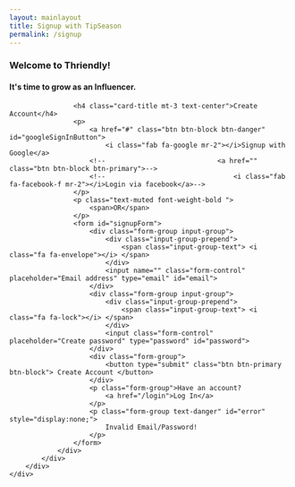 ```yaml
---
layout: mainlayout
title: Signup with TipSeason
permalink: /signup
---
```


<div class="container-fluid">
    <div class="row  justify-content-center align-items-center d-flex-row text-center h-100">
        <div class="col-12 col-md-6 col-lg-4   h-50 ">
            <div class="card shadow">
                <div class="card-body mx-auto">
                    <h3 class="card-title mt-3 text-center text-info">Welcome to Thriendly!</h3>
                    <h4 class="card-title mt-3 text-center text-secondary">It's time to grow as an Influencer.</h4>

                    <h4 class="card-title mt-3 text-center">Create Account</h4>
                    <p>
                        <a href="#" class="btn btn-block btn-danger" id="googleSignInButton">
                            <i class="fab fa-google mr-2"></i>Signup with Google</a>
                        <!--                            <a href="" class="btn btn-block btn-primary">-->
                        <!--                                <i class="fab fa-facebook-f mr-2"></i>Login via facebook</a>-->
                    </p>
                    <p class="text-muted font-weight-bold ">
                        <span>OR</span>
                    </p>
                    <form id="signupForm">
                        <div class="form-group input-group">
                            <div class="input-group-prepend">
                                <span class="input-group-text"> <i class="fa fa-envelope"></i> </span>
                            </div>
                            <input name="" class="form-control" placeholder="Email address" type="email" id="email">
                        </div>
                        <div class="form-group input-group">
                            <div class="input-group-prepend">
                                <span class="input-group-text"> <i class="fa fa-lock"></i> </span>
                            </div>
                            <input class="form-control" placeholder="Create password" type="password" id="password">
                        </div>
                        <div class="form-group">
                            <button type="submit" class="btn btn-primary btn-block"> Create Account </button>
                        </div>
                        <p class="form-group">Have an account?
                            <a href="/login">Log In</a>
                        </p>
                        <p class="form-group text-danger" id="error" style="display:none;">
                            Invalid Email/Password!
                        </p>
                    </form>
                </div>
            </div>
        </div>
    </div>
</div>


<!-- Your JavaScript code -->
<script type="module">
    // Import the functions you need from the SDKs you need
    import { initializeApp } from "https://www.gstatic.com/firebasejs/10.1.0/firebase-app.js";
    import { getAnalytics } from "https://www.gstatic.com/firebasejs/10.1.0/firebase-analytics.js";
    import { getAuth, GoogleAuthProvider, signInWithRedirect, getRedirectResult, onAuthStateChanged, createUserWithEmailAndPassword, sendEmailVerification } from "https://www.gstatic.com/firebasejs/10.1.0/firebase-auth.js";


    // Your web app's Firebase configuration
    // For Firebase JS SDK v7.20.0 and later, measurementId is optional
    const firebaseConfig = {
        apiKey: "AIzaSyCbf0LeMex9k1JkVYLEF72tlVUbAztU6Rc",
        authDomain: "thetipseason.firebaseapp.com",
        projectId: "thetipseason",
        storageBucket: "thetipseason.appspot.com",
        messagingSenderId: "987994279894",
        appId: "1:987994279894:web:b9b77c974a902068ec5e77",
        measurementId: "G-2VTGDC811Z"
    };

    // Initialize Firebase
    const app = initializeApp(firebaseConfig);
    const analytics = getAnalytics(app);

    const auth = getAuth();
    const googleProvider = new GoogleAuthProvider();

    // Get the Google Sign-In button element
    const googleSignInButton = document.getElementById("googleSignInButton");

    // Add click event listener to the Google Sign-In button
    googleSignInButton.addEventListener("click", () => {
        // Sign in with Google using the GoogleAuthProvider instance
        signInWithRedirect(auth, googleProvider)
            .catch((error) => {
                console.error("Google Sign-In error: ", error.message);
            });
    });

    // Check authentication state
    onAuthStateChanged(auth, (user) => {
        if (user) {
            // User is signed in
            console.log("User is signed in:", user.displayName);
            $("#username").html(user.displayName)
        } else {
            // User is signed out
            console.log("User is signed out.");
        }
    });

    // Function to handle email/password signup with email verification
    function signUpWithEmailPassword(email, password) {
        // Sign up with email and password
        createUserWithEmailAndPassword(auth, email, password)
            .then((userCredential) => {
                // User account created successfully
                const user = userCredential.user;
                console.log("User account created:", user.email);

                // Send email verification
                verifyUser(user);

                $("#error").text("Signup success. Check inbox for verification email!").show();
                // goHome();
            })
            .catch((error) => {
                // Handle signup error
                console.error("Sign Up error: ", error.message);
                // Display user-friendly error messages
                const errorElement = $("#error");
                switch (error.code) {
                    case "auth/email-already-in-use":
                        errorElement.text("Email registered already! Try Login").show();
                        break;
                    case "auth/invalid-email":
                        errorElement.text("Invalid email address").show();
                        break;
                    case "auth/weak-password":
                        errorElement.text("Please choose strong password!").show();
                        break;
                    default:
                        errorElement.text("Error during signup! Please try again.").show();
                }

            });
    }

    function goHome() {
        // Redirect to the secure home page
        window.location.href = "/app/aireplys";
    }

    // Function to send email verification
    function verifyUser(user) {
        sendEmailVerification(user)
            .then(() => {
                console.log("Email verification sent to:", user.email);
                // You can display a message to the user on the signup page to check their email for verification link
            })
            .catch((error) => {
                console.error("Error sending email verification:", error.message);
                // You can display an error message to the user on the signup page if needed
            });
    }

    // Get the signup form element
    const signupForm = $("#signupForm");

    // Add submit event listener to the signup form
    signupForm.on("submit", (event) => {
        event.preventDefault(); // Prevent form submission
        $("#error").hide();

        // Get email and password from the form fields
        const email = $("#email").val();
        const password = $("#password").val();

        if (!validateCredentials(email, password)) {
            // Display an error message if credentials are invalid
            $("#error").show();
            return; // Stop further processing
        }
        // Call the signUpWithEmailPassword function to create the user account
        signUpWithEmailPassword(email, password);
    });

    function validateCredentials(email, password) {
        // Check if the email and password are not empty
        if (!email || !password) {
            return false;
        }
        return true; // Credentials are valid
    }
</script>